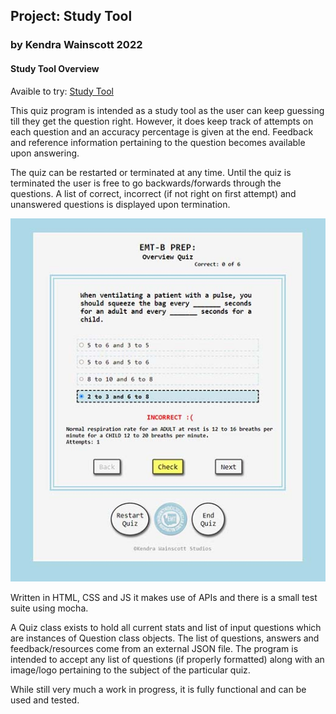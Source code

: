 ## Project: Study Tool

### by Kendra Wainscott 2022

#### Study Tool Overview

Avaible to try: [Study Tool](https://kfwainsc.github.io/study_tool/index.html "hosted and updated through gitpages")

This quiz program is intended as a study tool as the user can keep guessing till they get the question right. However, it does keep track of attempts on each question and an accuracy percentage is given at the end. Feedback and reference information pertaining to the question becomes available upon answering.

The quiz can be restarted or terminated at any time. Until the quiz is terminated the user is free to go backwards/forwards through the questions. A list of correct, incorrect (if not right on first attempt) and unanswered questions is displayed upon termination.

![Screen shot preview of quiz](/study_tool/ScreenshotQuiz.jpg "Quiz Screenshot")

Written in HTML, CSS and JS it makes use of APIs and there is a small test suite using mocha.

A Quiz class exists to hold all current stats and list of input questions which are instances of Question class objects. The list of questions, answers and feedback/resources come from an external JSON file. The program is intended to accept any list of questions (if properly formatted) along with an image/logo pertaining to the subject of the particular quiz.

While still very much a work in progress, it is fully functional and can be used and tested.
